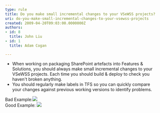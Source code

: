 ```yaml
---
type: rule
title: Do you make small incremental changes to your VSeWSS projects?
uri: do-you-make-small-incremental-changes-to-your-vsewss-projects
created: 2009-04-20T09:03:00.0000000Z
authors:
- id: 8
  title: John Liu
- id: 1
  title: Adam Cogan

---
```



- When working on packaging SharePoint artefacts into Features & Solutions, you should always make small incremental changes to your VSeWSS projects. Each time you should build & deploy to check you haven't broken anything.
- You should regularly make labels in TFS so you can quickly compare your changes against previous working versions to identify problems.

Bad Example:![](/SoftwareDevelopment/RulesToBetterSharePoint/PublishingImages/BadVersioning.png)
<br>Good Example: ![](/SoftwareDevelopment/RulesToBetterSharePoint/PublishingImages/GoodVersioning.png)
